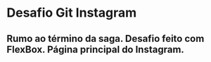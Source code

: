 # Desafio Git Instagram	

## Rumo ao término da saga. Desafio feito com FlexBox. Página principal do Instagram.
